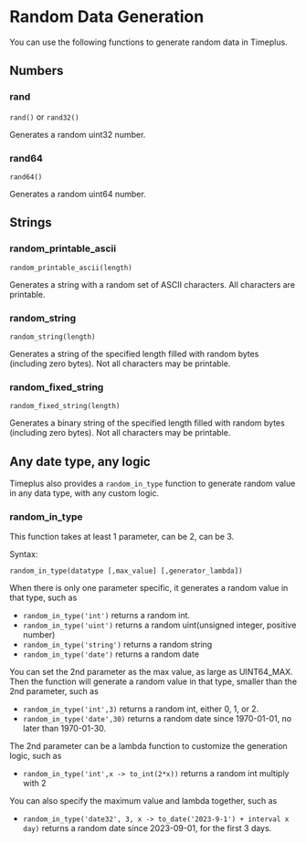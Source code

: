 # Random Data Generation

You can use the following functions to generate random data in Timeplus.

## Numbers

### rand

`rand()` or `rand32()`

Generates a random uint32 number.

### rand64

`rand64()`

Generates a random uint64 number.

## Strings

### random_printable_ascii

`random_printable_ascii(length)`

Generates a string with a random set of ASCII characters. All characters are printable.

### random_string

`random_string(length)`

Generates a string of the specified length filled with random bytes (including zero bytes). Not all characters may be printable.

### random_fixed_string

`random_fixed_string(length)`

Generates a binary string of the specified length filled with random bytes (including zero bytes). Not all characters may be printable.

## Any date type, any logic

Timeplus also provides a `random_in_type` function to generate random value in any data type, with any custom logic.

### random_in_type

This function takes at least 1 parameter, can be 2, can be 3.

Syntax:

`random_in_type(datatype [,max_value] [,generator_lambda])` 

When there is only one parameter specific, it generates a random value in that type, such as

* `random_in_type('int')` returns a random int.
* `random_in_type('uint')` returns a random uint(unsigned integer, positive number)
* `random_in_type('string')` returns a random string
* `random_in_type('date')` returns a random date

You can set the 2nd parameter as the max value, as large as UINT64_MAX. Then the function will generate a random value in that type, smaller than the 2nd parameter, such as

* `random_in_type('int',3)` returns a random int, either 0, 1, or 2.
* `random_in_type('date',30)` returns a random date since 1970-01-01, no later than 1970-01-30.

The 2nd parameter can be a lambda function to customize the generation logic, such as

* `random_in_type('int',x -> to_int(2*x))` returns a random int multiply with 2

You can also specify the maximum value and lambda together, such as

* `random_in_type('date32', 3, x -> to_date('2023-9-1') + interval x day)` returns a random date since 2023-09-01, for the first 3 days.
